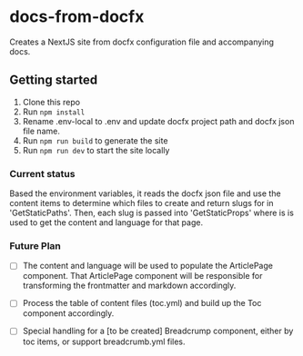 # docs-from-docfx

Creates a NextJS site from docfx configuration file and accompanying docs.

## Getting started

1. Clone this repo
1. Run `npm install`
1. Rename .env-local to .env and update docfx project path and docfx json file name.
1. Run `npm run build` to generate the site
1. Run `npm run dev` to start the site locally

### Current status

Based the environment variables, it reads the docfx json file and use the content items to determine which files to create and return slugs for in 'GetStaticPaths'.
Then, each slug is passed into 'GetStaticProps' where is is used to get the content and language for that page.

### Future Plan

- [ ] The content and language will be used to populate the ArticlePage component. 
  That ArticlePage component will be responsible for transforming the frontmatter and markdown accordingly.

- [ ] Process the table of content files (toc.yml) and build up the Toc component accordingly.

- [ ] Special handling for a [to be created] Breadcrump component, either by toc items, or support breadcrumb.yml files.
